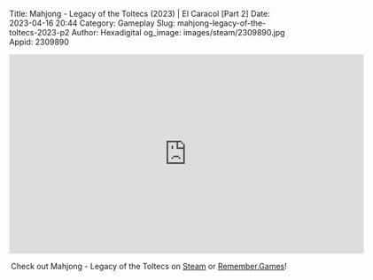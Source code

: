 Title: Mahjong - Legacy of the Toltecs (2023) | El Caracol [Part 2]
Date: 2023-04-16 20:44
Category: Gameplay
Slug: mahjong-legacy-of-the-toltecs-2023-p2
Author: Hexadigital
og_image: images/steam/2309890.jpg
Appid: 2309890

<center><iframe src="https://www.youtube.com/embed/p5gKCGWnCnM?feature=oembed" allow="accelerometer; autoplay; encrypted-media; gyroscope; picture-in-picture" width="640" height="360" frameborder="0"></iframe>

Check out Mahjong - Legacy of the Toltecs on [Steam](https://store.steampowered.com/app/2309890/?curator_clanid=34633900) or [Remember.Games](https://remember.games/game/7725/mahjong-legacy-of-the-toltecs/)!</center>